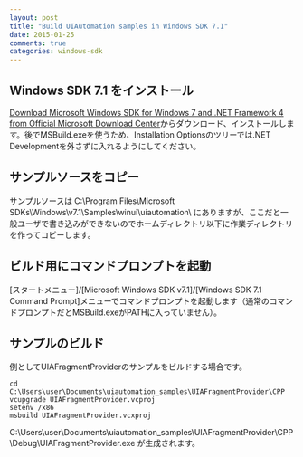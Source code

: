 ```yaml
---
layout: post
title: "Build UIAutomation samples in Windows SDK 7.1"
date: 2015-01-25
comments: true
categories: windows-sdk
---
```

## Windows SDK 7.1 をインストール

[Download Microsoft Windows SDK for Windows 7 and .NET Framework 4 from Official Microsoft Download Center](http://www.microsoft.com/en-us/download/details.aspx?id=8279)からダウンロード、インストールします。後でMSBuild.exeを使うため、Installation Optionsのツリーでは.NET Developmentを外さずに入れるようにしてください。

## サンプルソースをコピー

サンプルソースは C:\Program Files\Microsoft SDKs\Windows\v7.1\Samples\winui\uiautomation\ にありますが、ここだと一般ユーザで書き込みができないのでホームディレクトリ以下に作業ディレクトリを作ってコピーします。

## ビルド用にコマンドプロンプトを起動

[スタートメニュー]/[Microsoft Windows SDK v7.1]/[Windows SDK 7.1 Command Prompt]メニューでコマンドプロンプトを起動します（通常のコマンドプロンプトだとMSBuild.exeがPATHに入っていません）。


## サンプルのビルド

例としてUIAFragmentProviderのサンプルをビルドする場合です。

```
cd C:\Users\user\Documents\uiautomation_samples\UIAFragmentProvider\CPP
vcupgrade UIAFragmentProvider.vcproj
setenv /x86
msbuild UIAFragmentProvider.vcxproj
```

C:\Users\user\Documents\uiautomation_samples\UIAFragmentProvider\CPP\Debug\UIAFragmentProvider.exe が生成されます。
